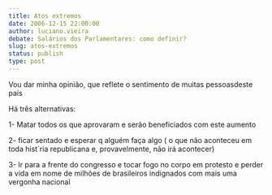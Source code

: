 ```yaml
---
title: Atos extremos
date: 2006-12-15 22:00:00
author: luciano.vieira
debate: Salários dos Parlamentares: como definir?
slug: atos-extremos
status: publish 
type: post
---
```


Vou dar minha opinião, que reflete o sentimento de muitas pessoasdeste país  

Há três alternativas:  

1- Matar todos os que aprovaram e serão beneficiados com este aumento  

2- ficar sentado e esperar q alguém faça algo ( o que não aconteceu em toda hist´ria republicana e, provavelmente, não irá acontecer)  

3- Ir para a frente do congresso e tocar fogo no corpo em protesto e perder a vida em nome de milhões de brasileiros indignados com mais uma vergonha nacional  

  

  

  

  

  

  


